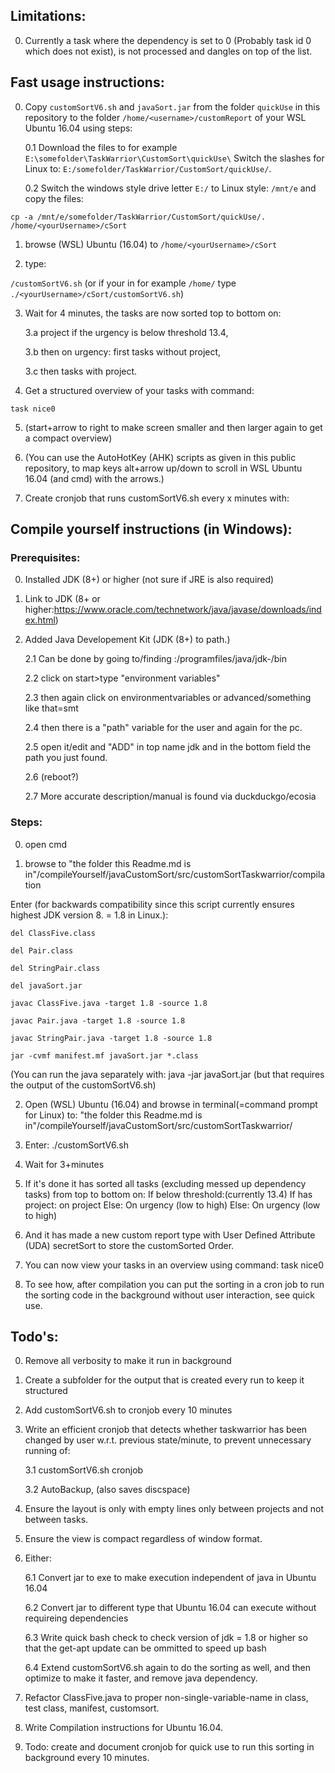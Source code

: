 Limitations:
------------
0. Currently a task where the dependency is set to 0 (Probably task id 0 which does not exist), is not processed and dangles on top of the list. 


Fast usage instructions:
------------
0. Copy `customSortV6.sh` and `javaSort.jar` from the folder `quickUse` in this repository to the folder `/home/<username>/customReport` of your WSL Ubuntu 16.04 using steps:

	0.1 Download the files to for example `E:\somefolder\TaskWarrior\CustomSort\quickUse\` Switch the slashes for Linux to: `E:/somefolder/TaskWarrior/CustomSort/quickUse/`.
	
	0.2 Switch the windows style drive letter `E:/` to Linux style: `/mnt/e` and copy the files:
		
`cp -a /mnt/e/somefolder/TaskWarrior/CustomSort/quickUse/. /home/<yourUsername>/cSort`

	
	
1. browse (WSL) Ubuntu (16.04) to `/home/<yourUsername>/cSort`

2. type:
	
`/customSortV6.sh` (or if your in for example `/home/` type `./<yourUsername>/cSort/customSortV6.sh`)

3. Wait for 4 minutes, the tasks are now sorted top to bottom on: 
	
	3.a project if the urgency is below threshold 13.4, 
	
	3.b then on urgency: first tasks without project, 
	
	3.c then tasks with project.

4. Get a structured overview of your tasks with command: 

`task nice0`

5. (start+arrow to right to make screen smaller and then larger again to get a compact overview)

6. (You can use the AutoHotKey (AHK) scripts as given in this public repository, to map keys alt+arrow up/down to scroll in WSL Ubuntu 16.04 (and cmd) with the arrows.) 

7. Create cronjob that runs customSortV6.sh every x minutes with:

Compile yourself instructions (in Windows):
------------
### Prerequisites: ###

0. Installed JDK (8+) or higher (not sure if JRE is also required)

1. Link to JDK (8+ or higher:https://www.oracle.com/technetwork/java/javase/downloads/index.html)

2. Added Java Developement Kit (JDK (8+) to path.)

	2.1 Can be done by going to/finding <yourharddrive>:/programfiles/java/jdk-<versionnr>/bin
	
	2.2 click on start>type "environment variables" 
	
	2.3 then again click on environmentvariables or advanced/something like that=smt
	
	2.4 then there is a "path" variable for the user and again for the pc. 
	
	2.5 open it/edit and "ADD" in top name jdk and in the bottom field the path you just found.	
	
	2.6 (reboot?)
	
	2.7 More accurate description/manual is found via duckduckgo/ecosia 
	

### Steps: ###

0. open cmd

1. browse to "the folder this Readme.md is in"/compileYourself/javaCustomSort/src/customSortTaskwarrior/compilation

Enter (for backwards compatibility since this script currently ensures highest JDK version 8. = 1.8 in Linux.):

```
del ClassFive.class

del Pair.class

del StringPair.class

del javaSort.jar

javac ClassFive.java -target 1.8 -source 1.8

javac Pair.java -target 1.8 -source 1.8

javac StringPair.java -target 1.8 -source 1.8

jar -cvmf manifest.mf javaSort.jar *.class
```

(You can run the java separately with: java -jar javaSort.jar (but that requires the output of the customSortV6.sh)

2. Open (WSL) Ubuntu (16.04) and browse in terminal(=command prompt for Linux) to: "the folder this Readme.md is in"/compileYourself/javaCustomSort/src/customSortTaskwarrior/

3. Enter: 
./customSortV6.sh

4. Wait for 3+minutes

5. If it's done it has sorted all tasks (excluding messed up dependency tasks) from top to bottom on: 
	 	If below threshold:(currently 13.4) 
			If has project: 
				on project
			Else:
				On urgency (low to high)
		Else:
			On urgency (low to high)

6. And it has made a new custom report type with User Defined Attribute (UDA) secretSort to store the customSorted Order.

7. You can now view your tasks in an overview using command: task nice0

8. To see how, after compilation you can put the sorting in a cron job to run the sorting code in the background without user 
interaction, see quick use.


Todo's:
------------
0. Remove all verbosity to make it run in background

1. Create a subfolder for the output that is created every run to keep it structured

2. Add customSortV6.sh to cronjob every 10 minutes

3. Write an efficient cronjob that detects whether taskwarrior has been changed by user w.r.t. previous state/minute, to prevent 
unnecessary running of:

	3.1 customSortV6.sh cronjob

	3.2 AutoBackup, (also saves discspace)

4. Ensure the layout is only with empty lines only between projects and not between tasks.

5. Ensure the view is compact regardless of window format.

6. Either:

	6.1 Convert jar to exe to make execution independent of java in Ubuntu 16.04

	6.2 Convert jar to different type that Ubuntu 16.04 can execute without requireing dependencies

	6.3 Write quick bash check to check version of jdk = 1.8 or higher so that the get-apt update can be ommitted to speed up bash

	6.4 Extend customSortV6.sh again to do the sorting as well, and then optimize to make it faster, and remove java dependency.

7. Refactor ClassFive.java to proper non-single-variable-name in class, test class, manifest, customsort.

8. Write Compilation instructions for Ubuntu 16.04.

9. Todo: create and document cronjob for quick use to run this sorting in background every 10 minutes.

